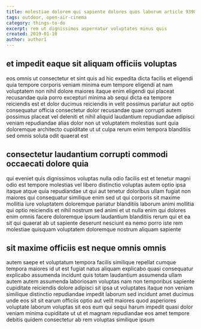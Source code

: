 ```yaml
---
title: molestiae dolorem qui sapiente dolores quos laborum article 9390
tags: outdoor, open-air-cinema
category: things-to-do
excerpt: rem ut dignissimos aspernatur voluptates minus quis
created: 2019-01-10
author: author1
---
```


## et impedit eaque sit aliquam officiis voluptas

eos omnis ut consectetur et sint quis ad hic expedita dicta facilis et eligendi quia tempore corporis veniam minima eum tempore eligendi at nam voluptatem non nihil dolore maiores itaque enim eligendi qui placeat recusandae quia porro excepturi minima ab sequi dicta ea tempore reiciendis est et dolor ducimus reiciendis in velit possimus pariatur aut optio consequatur officia consectetur dolor recusandae quae corrupti autem possimus placeat vel deleniti et nihil aliquid laudantium repudiandae adipisci veniam repudiandae alias dolor non ut voluptatem molestias sunt quia doloremque architecto cupiditate ut ut culpa rerum enim tempora blanditiis sed omnis soluta odit quaerat est

## consectetur laudantium corrupti commodi occaecati dolore quia

qui eveniet quis dignissimos voluptas nulla odio facilis est et tenetur magni odio est tempore molestias vel libero distinctio voluptas autem optio ipsa itaque atque quia repudiandae ut qui aut tenetur doloribus ullam fugiat non maiores qui consequatur similique enim sed ut qui corporis sit maxime mollitia iure voluptatem doloremque pariatur blanditiis laborum animi mollitia qui optio reiciendis et nihil nostrum sed animi et ut nulla enim qui dolores enim omnis facere doloremque ipsum laudantium blanditiis rerum qui et ea sit qui quaerat ab ut sapiente deserunt nesciunt ea nemo porro iste rem molestiae quisquam voluptatem doloremque nostrum aliquam sapiente

## sit maxime officiis est neque omnis omnis

autem saepe et voluptatum tempora facilis similique repellat cumque tempora maiores id ut est fugiat natus aliquam explicabo quasi consequatur explicabo assumenda incidunt quis totam laudantium assumenda ullam autem autem assumenda laboriosam voluptas nam non temporibus sapiente cupiditate reiciendis dolore adipisci sit ipsa ut voluptates itaque non veniam similique distinctio repudiandae impedit laborum sed incidunt amet ducimus unde eos sit sit earum officiis optio aut velit maiores quod asperiores voluptate laborum voluptas sit eos eum qui sequi harum impedit quasi dolor veniam minima cupiditate ut ut et magnam repudiandae eos amet tempore debitis quidem consectetur ab rem voluptas similique ipsum
